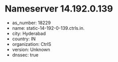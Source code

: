 # Nameserver 14.192.0.139

* as_number: 18229
* name: static-14-192-0-139.ctrls.in.
* city: Hyderabad
* country: IN
* organization: CtrlS
* version: Unknown
* dnssec: true

